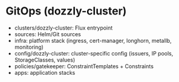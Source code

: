 # GitOps (dozzly-cluster)
- clusters/dozzly-cluster: Flux entrypoint
- sources: Helm/Git sources
- infra: platform stack (ingress, cert-manager, longhorn, metallb, monitoring)
- config/dozzly-cluster: cluster-specific config (issuers, IP pools, StorageClasses, values)
- policies/gatekeeper: ConstraintTemplates + Constraints
- apps: application stacks
